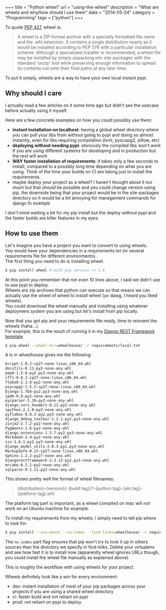 +++
title = "Python wheel"
url = "using-the-wheel"
description = "What are wheels and why/how should I use them"
date = "2014-05-24"
category = "Programming"
tags = ["python"]
+++

To quote [PEP 427](http://legacy.python.org/dev/peps/pep-0427/), wheel is:

> A wheel is a ZIP-format archive with a specially formatted file name and the .whl extension. It contains a single distribution nearly as it would be installed according to PEP 376 with a particular installation scheme. Although a specialized installer is recommended, a wheel file may be installed by simply unpacking into site-packages with the standard 'unzip' tool while preserving enough information to spread its contents out onto their final paths at any later time.

To put it simply, wheels are a way to have your own local instant pypi.  

## Why should I care
I actually read a few articles on it some time ago but didn't see the usecase before actually using it myself.    

Here are a few concrete examples on how you could possibly use them:

- **instant installation on localhost**: having a global wheel directory where you can pull your libs from without going to pypi and doing so almost instantly, even for libs requiring compilation (lxml, pyscopg2, pillow, etc)
- **deploying without needing pypi**: obviously the compiled libs won't work if you are using different systems for developing and in production but the rest will work
- **WAY faster installation of requirements**: it takes only a few seconds to install, compared to a possibly long time depending on what you are using. Think of the time your builds on CI are taking just to install the requirements.
- maybe deploy your project as a wheel? I haven't thought about it too much but that *should* be possible and you could change version using pip, the downside being that your project would be in the site-packages directory so it would be a bit annoying for management commands for django fo example

I don't mind waiting a bit for my pip install but the deploy without pypi and the faster builds are killer features in my eyes.  

## How to use them
Let's imagine you have a project you want to convert to using wheels.  
You would have your dependencies in a requirements.txt (or several requirements file for different environments).  
The first thing you need to do is installing wheel.

```bash
$ pip install wheel # with pip version >= 1.4
```
At this point you remember that not even 10 lines above, I said we didn't use to use pypi to deploy.  
Wheels are zip archives that python can execute so that means we can actually use the wheel of wheel to install wheel (yo dawg, I heard you liked wheels).  
You could download the wheel manually and installing using whatever deployment system you are using but let's install from pip locally.  

Now that you got pip and your requirements file ready, time to reinvent the wheels (haha...).  
For example, this is the result of running it in my [Django REST Framework template](https://github.com/Keats/django-drf-template)

``` bash
$ pip wheel --wheel-dir=wheelhouse/ -r requirements/local.txt
```

A ls in wheelhouse gives me the following:
``` bash
bcrypt-1.0.2-cp27-none-linux_x86_64.whl          
docutils-0.11-py2-none-any.whl              
pep8-1.5.6-py2.py3-none-any.whl
cffi-0.8.2-cp27-none-linux_x86_64.whl            
flake8-2.1.0-py2-none-any.whl               
psycopg2-2.5.3-cp27-none-linux_x86_64.whl
Django-1.7b4-py2.py3-none-any.whl                
ipdb-0.8-py2-none-any.whl                   
pycparser-2.10-py2-none-any.whl
django_cors_headers-0.12-py2-none-any.whl        
ipython-2.1.0-py2-none-any.whl              
pyflakes-0.8.1-py2.py3-none-any.whl
django_debug_toolbar-1.2.1-py2.py3-none-any.whl  
Jinja2-2.7.2-py2-none-any.whl               
Pygments-1.6-py2-none-any.whl
django_extensions-1.3.7-py2.py3-none-any.whl     
Markdown-2.4-py2-none-any.whl               
six-1.6.1-py2.py3-none-any.whl
django_model_utils-2.0.3-py2.py3-none-any.whl    
MarkupSafe-0.23-cp27-none-linux_x86_64.whl  
Sphinx-1.2.2-py27-none-any.whl
djangorestframework-2.3.13-py2.py3-none-any.whl  
mccabe-0.2.1-py2-none-any.whl               
sqlparse-0.1.11-py2-none-any.whl
```
This shows pretty well the format of wheel filenames:

> {distribution}-{version}(-{build tag})?-{python tag}-{abi tag}-{platform tag}.whl

The platform tag part is important, as a wheel compiled on mac will not work on an Ubuntu machine for example.

To install my requirements from my wheels, I simply need to tell pip where to look for:

```bash
$ pip install --use-wheel --no-index --find-links=wheelhouse/ -r requirements/local.txt
``` 
The `no-index` part flag ensures that pip won't try to look it up in others sources than the directory we specify in find-links.
Delete your virtualenv and see how fast it is to install now (apparently wheel ignores URLs though, you could install the wheel file manually as explained above).  

This is roughly the workflow with using wheels for your project.  

Wheels definitely look like a win for every environment:

- dev: instant installation of most of your pip packages across your projects if you are using a shared wheel directory
- ci: faster build and not reliant on pypi
- prod: not reliant on pypi to deploy 
